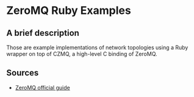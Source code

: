 # ZeroMQ Ruby Examples

## A brief description

Those are example implementations of network topologies using a Ruby wrapper on
top of CZMQ, a high-level C binding of ZeroMQ.

## Sources

* [ZeroMQ official guide](http://zguide.zeromq.org/page:all)
